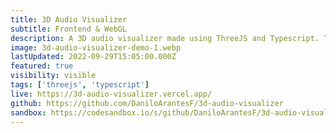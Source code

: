 ```yaml
---
title: 3D Audio Visualizer
subtitle: Frontend & WebGL
description: A 3D audio visualizer made using ThreeJS and Typescript. This was my first experience learning to write custom shaders and was based on a previous experiment with the Web Audio API.
image: 3d-audio-visualizer-demo-1.webp
lastUpdated: 2022-09-29T15:05:00.000Z
featured: true
visibility: visible
tags: ['threejs', 'typescript']
live: https://3d-audio-visualizer.vercel.app/
github: https://github.com/DaniloArantesF/3d-audio-visualizer
sandbox: https://codesandbox.io/s/github/DaniloArantesF/3d-audio-visualizer
---
```

